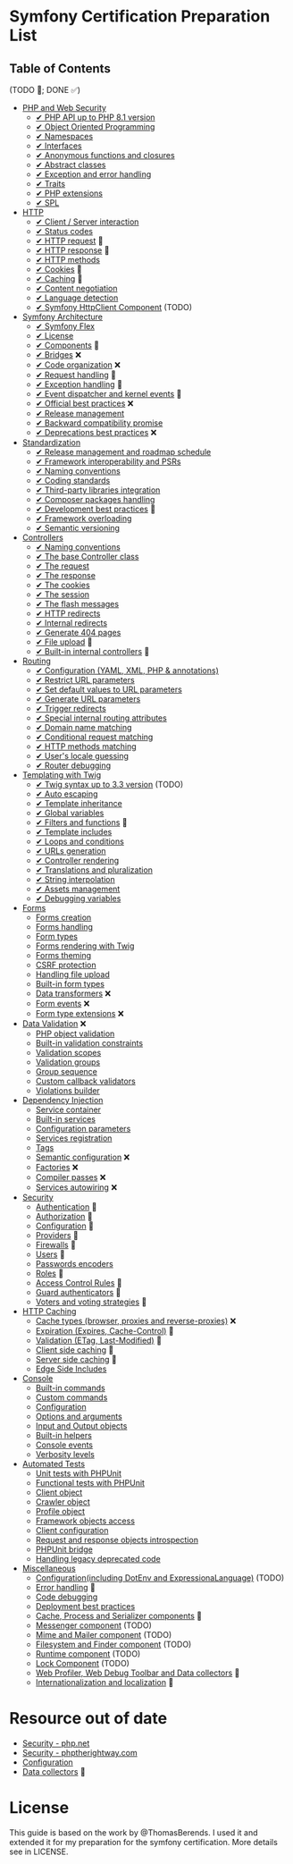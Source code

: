# Symfony Certification Preparation List

## Table of Contents
(TODO 🎯; DONE ✅)

- [PHP and Web Security](/topics/php-and-web-security.md)
    - [✔︎ PHP API up to PHP 8.1 version](/topics/php-and-web-security.md#php-api-up-to-php-81-version)
    - [✔︎ Object Oriented Programming](/topics/php-and-web-security.md#object-oriented-programming)
    - [✔︎ Namespaces](/topics/php-and-web-security.md#namespaces)
    - [✔︎ Interfaces](/topics/php-and-web-security.md#interfaces)
    - [✔︎ Anonymous functions and closures](/topics/php-and-web-security.md#anonymous-functions-and-closures)
    - [✔︎ Abstract classes](/topics/php-and-web-security.md#abstract-classes)
    - [✔︎ Exception and error handling](/topics/php-and-web-security.md#exception-and-error-handling)
    - [✔︎ Traits](/topics/php-and-web-security.md#traits)
    - [✔︎ PHP extensions](/topics/php-and-web-security.md#php-extensions)
    - [✔︎ SPL](/topics/php-and-web-security.md#spl)
- [HTTP](/topics/http.md)
    - [✔︎ Client / Server interaction](/topics/http.md#client--server-interaction)
    - [✔︎ Status codes](/topics/http.md#status-codes)
    - [✔︎ HTTP request](/topics/http.md#http-request) 🎯
    - [✔︎ HTTP response](/topics/http.md#http-response) 🎯
    - [✔︎ HTTP methods](/topics/http.md#http-methods)
    - [✔︎ Cookies](/topics/http.md#cookies) 🎯
    - [✔︎ Caching](/topics/http.md#caching) 🎯
    - [✔︎ Content negotiation](/topics/http.md#content-negotiation)
    - [✔︎ Language detection](/topics/http.md#language-detection)
    - [✔︎ Symfony HttpClient Component](/topics/http.md) (TODO)
- [Symfony Architecture](/topics/symfony-architecture.md)
    - [✔︎ Symfony Flex](/topics/symfony-architecture.md#symfony-flex)
    - [✔︎ License](/topics/symfony-architecture.md#license)
    - [✔︎ Components](/topics/symfony-architecture.md#components) 🎯
    - [✔︎ Bridges](/topics/symfony-architecture.md#bridges) ❌
    - [✔︎ Code organization](/topics/symfony-architecture.md#code-organization) ❌
    - [✔︎ Request handling](/topics/symfony-architecture.md#request-handling) 🎯
    - [✔︎ Exception handling](/topics/symfony-architecture.md#exception-handling) 🎯
    - [✔︎ Event dispatcher and kernel events](/topics/symfony-architecture.md#event-dispatcher-and-kernel-events) 🎯
    - [✔︎ Official best practices](/topics/symfony-architecture.md#official-best-practices) ❌
    - [✔︎ Release management](/topics/symfony-architecture.md#release-management)
    - [✔︎ Backward compatibility promise](/topics/symfony-architecture.md#backward-compatibility-promise)
    - [✔︎ Deprecations best practices](/topics/symfony-architecture.md#deprecations-best-practices) ❌
- [Standardization](/topics/standardization.md)
    - [✔︎ Release management and roadmap schedule](/topics/standardization.md#release-management-and-roadmap-schedule)
    - [✔︎ Framework interoperability and PSRs](/topics/standardization.md#framework-interoperability-and-psrs)
    - [✔︎ Naming conventions](/topics/standardization.md#naming-conventions)
    - [✔︎ Coding standards](/topics/standardization.md#coding-standards)
    - [✔︎ Third-party libraries integration](/topics/standardization.md#third-party-libraries-integration)
    - [✔︎ Composer packages handling](/topics/standardization.md#composer-packages-handling)
    - [✔︎ Development best practices](/topics/standardization.md#development-best-practices) 🎯
    - [✔︎ Framework overloading](/topics/standardization.md#framework-overloading)
    - [✔︎ Semantic versioning](/topics/standardization.md#semantic-versioning)
- [Controllers](/topics/controllers.md) 
    - [✔︎ Naming conventions](/topics/controllers.md#naming-conventions)
    - [✔︎ The base Controller class](/topics/controllers.md#the-base-controller-class)
    - [✔︎ The request](/topics/controllers.md#the-request)
    - [✔︎ The response](/topics/controllers.md#the-response)
    - [✔︎ The cookies](/topics/controllers.md#the-cookies)
    - [✔︎ The session](/topics/controllers.md#the-session)
    - [✔︎ The flash messages](/topics/controllers.md#the-flash-messages)
    - [✔︎ HTTP redirects](/topics/controllers.md#http-redirects)
    - [✔︎ Internal redirects](/topics/controllers.md#internal-redirects)
    - [✔︎ Generate 404 pages](/topics/controllers.md#generate-404-pages)
    - [✔︎ File upload](/topics/controllers.md#file-upload) 🎯
    - [✔︎ Built-in internal controllers](/topics/controllers.md#built-in-internal-controllers) 🎯
- [Routing](/topics/routing.md)
    - [✔︎ Configuration (YAML, XML, PHP & annotations)](/topics/routing.md#configuration-yaml-xml-php--annotations)
    - [✔︎ Restrict URL parameters](/topics/routing.md#restrict-url-parameters)
    - [✔︎ Set default values to URL parameters](/topics/routing.md#set-default-values-to-url-parameters)
    - [✔︎ Generate URL parameters](/topics/routing.md#generate-url-parameters)
    - [✔︎ Trigger redirects](/topics/routing.md#trigger-redirects)
    - [✔︎ Special internal routing attributes](/topics/routing.md#special-internal-routing-attributes)
    - [✔︎ Domain name matching](/topics/routing.md#domain-name-matching)
    - [✔︎ Conditional request matching](/topics/routing.md#conditional-request-matching)
    - [✔︎ HTTP methods matching](/topics/routing.md#http-methods-matching)
    - [✔︎ User's locale guessing](/topics/routing.md#users-locale-guessing)
    - [✔︎ Router debugging](/topics/routing.md#router-debugging)
- [Templating with Twig](/topics/templating-with-twig.md)
    - [✔︎ Twig syntax up to 3.3 version](/topics/templating-with-twig.md#auto-escaping) (TODO)
    - [✔︎ Auto escaping](/topics/templating-with-twig.md#auto-escaping)
    - [✔︎ Template inheritance](/topics/templating-with-twig.md#template-inheritance)
    - [✔︎ Global variables](/topics/templating-with-twig.md#global-variables)
    - [✔︎ Filters and functions](/topics/templating-with-twig.md#filters-and-functions) 🎯
    - [✔︎ Template includes](/topics/templating-with-twig.md#template-includes)
    - [✔︎ Loops and conditions](/topics/templating-with-twig.md#loops-and-conditions)
    - [✔︎ URLs generation](/topics/templating-with-twig.md#urls-generation)
    - [✔︎ Controller rendering](/topics/templating-with-twig.md#controller-rendering)
    - [✔︎ Translations and pluralization](/topics/templating-with-twig.md#translations-and-pluralization)
    - [✔︎ String interpolation](/topics/templating-with-twig.md#string-interpolation)
    - [✔︎ Assets management](/topics/templating-with-twig.md#assets-management)
    - [✔︎ Debugging variables](/topics/templating-with-twig.md#debugging-variables)
- [Forms](/topics/forms.md)
    - [Forms creation](/topics/forms.md#forms-creation)
    - [Forms handling](/topics/forms.md#forms-handling)
    - [Form types](/topics/forms.md#form-types)
    - [Forms rendering with Twig](/topics/forms.md#forms-rendering-with-twig)
    - [Forms theming](/topics/forms.md#forms-theming)
    - [CSRF protection](/topics/forms.md#csrf-protection)
    - [Handling file upload](/topics/forms.md#handling-file-upload)
    - [Built-in form types](/topics/forms.md#built-in-form-types)
    - [Data transformers](/topics/forms.md#data-transformers) ❌
    - [Form events](/topics/forms.md#form-events) ❌
    - [Form type extensions](/topics/forms.md#form-type-extensions) ❌
- [Data Validation](/topics/data-validation.md) ❌
    - [PHP object validation](/topics/data-validation.md#php-object-validation)
    - [Built-in validation constraints](/topics/data-validation.md#built-in-validation-constraints)
    - [Validation scopes](/topics/data-validation.md#validation-scopes)
    - [Validation groups](/topics/data-validation.md#validation-groups)
    - [Group sequence](/topics/data-validation.md#group-sequence)
    - [Custom callback validators](/topics/data-validation.md#custom-callback-validators)
    - [Violations builder](/topics/data-validation.md#violations-builder)
- [Dependency Injection](/topics/dependency-injection.md)
    - [Service container](/topics/dependency-injection.md#service-container)
    - [Built-in services](/topics/dependency-injection.md#built-in-services)
    - [Configuration parameters](/topics/dependency-injection.md#configuration-parameters)
    - [Services registration](/topics/dependency-injection.md#services-registration)
    - [Tags](/topics/dependency-injection.md#tags)
    - [Semantic configuration](/topics/dependency-injection.md#semantic-configuration) ❌
    - [Factories](/topics/dependency-injection.md#factories) ❌
    - [Compiler passes](/topics/dependency-injection.md#compiler-passes) ❌
    - [Services autowiring](/topics/dependency-injection.md#services-autowiring) ❌
- [Security](/topics/security.md)
    - [Authentication](/topics/security.md#authentication) 🎯
    - [Authorization](/topics/security.md#authorization) 🎯
    - [Configuration](/topics/security.md#configuration) 🎯
    - [Providers](/topics/security.md#providers) 🎯
    - [Firewalls](/topics/security.md#firewalls) 🎯
    - [Users](/topics/security.md#users) 🎯
    - [Passwords encoders](/topics/security.md#passwords-encoders) 
    - [Roles](/topics/security.md#roles) 🎯
    - [Access Control Rules](/topics/security.md#access-control-rules) 🎯
    - [Guard authenticators](/topics/security.md#guard-authenticators) 🎯
    - [Voters and voting strategies](/topics/security.md#voters-and-voting-strategies)  🎯
- [HTTP Caching](/topics/http-caching.md)
    - [Cache types (browser, proxies and reverse-proxies)](/topics/http-caching.md#cache-types-browser-proxies-and-reverse-proxies) ❌
    - [Expiration (Expires, Cache-Control)](/topics/http-caching.md#expiration-expires-cache-control) 🎯
    - [Validation (ETag, Last-Modified)](/topics/http-caching.md#validation-etag-last-modified) 🎯
    - [Client side caching](/topics/http-caching.md#client-side-caching) 🎯
    - [Server side caching](/topics/http-caching.md#server-side-caching) 🎯
    - [Edge Side Includes](/topics/http-caching.md#edge-side-includes)
- [Console](/topics/console.md)
    - [Built-in commands](/topics/console.md#built-in-commands)
    - [Custom commands](/topics/console.md#custom-commands)
    - [Configuration](/topics/console.md#configuration)
    - [Options and arguments](/topics/console.md#options-and-arguments)
    - [Input and Output objects](/topics/console.md#input-and-output-objects)
    - [Built-in helpers](/topics/console.md#built-in-helpers)
    - [Console events](/topics/console.md#console-events)
    - [Verbosity levels](/topics/console.md#verbosity-levels)
- [Automated Tests](/topics/automated-tests.md)
    - [Unit tests with PHPUnit](/topics/automated-tests.md#unit-tests-with-phpunit)
    - [Functional tests with PHPUnit](/topics/automated-tests.md#functional-tests-with-phpunit)
    - [Client object](/topics/automated-tests.md#client-object)
    - [Crawler object](/topics/automated-tests.md#crawler-object)
    - [Profile object](/topics/automated-tests.md#profile-object)
    - [Framework objects access](/topics/automated-tests.md#framework-objects-access)
    - [Client configuration](/topics/automated-tests.md#client-configuration)
    - [Request and response objects introspection](/topics/automated-tests.md#request-and-response-objects-introspection)
    - [PHPUnit bridge](/topics/automated-tests.md#phpunit-bridge)
    - [Handling legacy deprecated code](/topics/automated-tests.md#handling-legacy-deprecated-code)
- [Miscellaneous](/topics/miscellaneous.md)
    - [Configuration(including DotEnv and ExpressionaLanguage)](/topics/miscellaneous.md#) (TODO)
    - [Error handling](/topics/miscellaneous.md#error-handling) 🎯
    - [Code debugging](/topics/miscellaneous.md#code-debugging)
    - [Deployment best practices](/topics/miscellaneous.md#deployment-best-practices)
    - [Cache, Process and Serializer components](/topics/miscellaneous.md#process-and-serializer-components) 🎯
    - [Messenger component](/topics/miscellaneous.md#messenger-component) (TODO)
    - [Mime and Mailer component](/topics/miscellaneous.md#mime-mailer-component) (TODO)
    - [Filesystem and Finder component](/topics/miscellaneous.md#filesystem-finder-component) (TODO)
    - [Runtime component](/topics/miscellaneous.md#runtime-component) (TODO)
    - [Lock Component](/topics/miscellaneous.md#lock-component) (TODO)
    - [Web Profiler, Web Debug Toolbar and Data collectors](/topics/miscellaneous.md#web-profiler-and-web-debug-toolbar) 🎯
    - [Internationalization and localization](/topics/miscellaneous.md#internationalization-and-localization) 🎯


# Resource out of date
- [Security - php.net](http://php.net/manual/en/security.php)
- [Security - phptherightway.com](http://www.phptherightway.com/#security)
- [Configuration](/topics/symfony-architecture.md#configuration)
- [Data collectors](/topics/miscellaneous.md#data-collectors) 🎯


# License
This guide is based on the work by @ThomasBerends. I used it and extended it for my preparation for the symfony certification. More details see in LICENSE.
